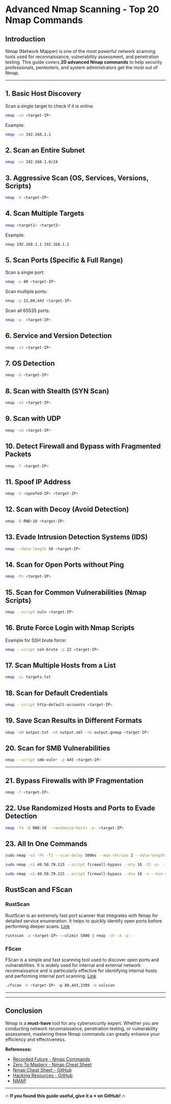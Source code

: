 # Advanced Nmap Scanning - Top 20 Nmap Commands

## Introduction
Nmap (Network Mapper) is one of the most powerful network scanning tools used for reconnaissance, vulnerability assessment, and penetration testing. This guide covers **20 advanced Nmap commands** to help security professionals, pentesters, and system administrators get the most out of Nmap.

---

## 1. **Basic Host Discovery**
Scan a single target to check if it is online.
```bash
nmap -sn <target-IP>
```
Example:
```bash
nmap -sn 192.168.1.1
```

## 2. **Scan an Entire Subnet**
```bash
nmap -sn 192.168.1.0/24
```

## 3. **Aggressive Scan (OS, Services, Versions, Scripts)**
```bash
nmap -A <target-IP>
```

## 4. **Scan Multiple Targets**
```bash
nmap <target1> <target2>
```
Example:
```bash
nmap 192.168.1.1 192.168.1.2
```

## 5. **Scan Ports (Specific & Full Range)**
Scan a single port:
```bash
nmap -p 80 <target-IP>
```
Scan multiple ports:
```bash
nmap -p 22,80,443 <target-IP>
```
Scan all 65535 ports:
```bash
nmap -p- <target-IP>
```

## 6. **Service and Version Detection**
```bash
nmap -sV <target-IP>
```

## 7. **OS Detection**
```bash
nmap -O <target-IP>
```

## 8. **Scan with Stealth (SYN Scan)**
```bash
nmap -sS <target-IP>
```

## 9. **Scan with UDP**
```bash
nmap -sU <target-IP>
```

## 10. **Detect Firewall and Bypass with Fragmented Packets**
```bash
nmap -f <target-IP>
```

## 11. **Spoof IP Address**
```bash
nmap -S <spoofed-IP> <target-IP>
```

## 12. **Scan with Decoy (Avoid Detection)**
```bash
nmap -D RND:10 <target-IP>
```

## 13. **Evade Intrusion Detection Systems (IDS)**
```bash
nmap --data-length 50 <target-IP>
```

## 14. **Scan for Open Ports without Ping**
```bash
nmap -Pn <target-IP>
```

## 15. **Scan for Common Vulnerabilities (Nmap Scripts)**
```bash
nmap --script vuln <target-IP>
```

## 16. **Brute Force Login with Nmap Scripts**
Example for SSH brute force:
```bash
nmap --script ssh-brute -p 22 <target-IP>
```

## 17. **Scan Multiple Hosts from a List**
```bash
nmap -iL targets.txt
```

## 18. **Scan for Default Credentials**
```bash
nmap --script http-default-accounts <target-IP>
```

## 19. **Save Scan Results in Different Formats**
```bash
nmap -oN output.txt -oX output.xml -oG output.gnmap <target-IP>
```

## 20. **Scan for SMB Vulnerabilities**
```bash
nmap --script smb-vuln* -p 445 <target-IP>
```

---

## 21. **Bypass Firewalls with IP Fragmentation**
```bash
nmap -f <target-IP>
```

## 22. **Use Randomized Hosts and Ports to Evade Detection**
```bash
nmap -T4 -D RND:10 --randomize-hosts -p- <target-IP>
```

## 23. **All In One Commands**
```bash
sudo nmap -sS -Pn -T1 --scan-delay 500ms --max-retries 2 --data-length 20 -f --mtu 16 --source-port 53 -D RND:5 -p- <target-IP>
```
```bash
sudo nmap -sS 49.50.79.115 --script firewall-bypass --mtu 16 -T2 -p- --data-length 24 --source-port 53 <target-IP>
```
```bash
sudo nmap -sS 49.50.79.115 --script firewall-bypass --mtu 16 -v --min-rate=200 --max-retries 3 --scan-delay 100ms -p- --data-length 24 --source-port 53 -D RND:10 <target-IP>
```

## **RustScan and FScan**
### RustScan
RustScan is an extremely fast port scanner that integrates with Nmap for detailed service enumeration. It helps to quickly identify open ports before performing deeper scans. [Link](https://github.com/RustScan/RustScan)
```bash
rustscan -a <target-IP> --ulimit 5000 | nmap -sV -A -p- -
```

### FScan
FScan is a simple and fast scanning tool used to discover open ports and vulnerabilities. It is widely used for internal and external network reconnaissance and is particularly effective for identifying internal hosts and performing internal port scanning. [Link](https://github.com/shadow1ng/fscan)
```bash
./fscan -h <target-IP> -p 80,443,3389 -m vulscan
```

---

---

## Conclusion
Nmap is a **must-have** tool for any cybersecurity expert. Whether you are conducting network reconnaissance, penetration testing, or vulnerability assessment, mastering these Nmap commands can greatly enhance your efficiency and effectiveness.

**References:**
- [Recorded Future - Nmap Commands](https://www.recordedfuture.com/threat-intelligence-101/tools-and-techniques/nmap-commands)
- [Zero To Mastery - Nmap Cheat Sheet](https://zerotomastery.io/cheatsheets/nmap-cheat-sheet/)
- [Nmap Cheat Sheet - GitHub](https://github.com/ekol-x9/nmap-cheatsheet)
- [Hacking Resources - GitHub](https://github.com/Lifka/hacking-resources/blob/main/nmap-cheat-sheet.md)
- [NMAP](https://nmap.org/book/man.html)

---

🔥 **If you found this guide useful, give it a ⭐ on GitHub!** 🔥

